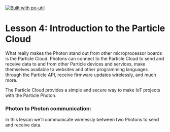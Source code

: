 [![Built with po-util](https://rawgit.com/nrobinson2000/po-util/master/images/built-with-po-util.svg)](https://po-util.com)

# Lesson 4: Introduction to the Particle Cloud

What really makes the Photon stand out from other microprocessor boards is the Particle Cloud. Photons can connect to the Particle Cloud to send and receive data to and from other Particle devices and services, make themselves available to websites and other programming languages through the Particle API, receive firmware updates wirelessly, and much more.

The Particle Cloud provides a simple and secure way to make IoT projects with the Particle Photon.


### Photon to Photon communication:

In this lesson we'll communicate wirelessly between two Photons to send and receive data.


















#

